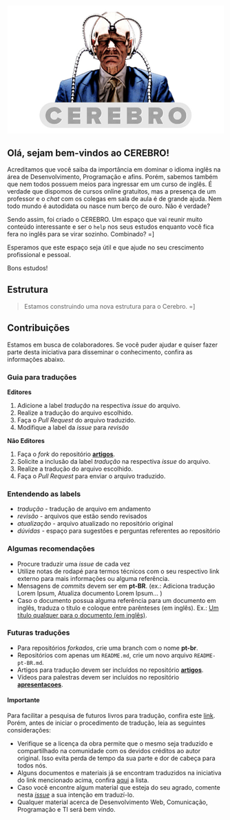 ![Logo Cerebro](logo-cerebro.jpg "Cerebro")

## Olá, sejam bem-vindos ao CEREBRO!

Acreditamos que você saiba da importância em dominar o idioma inglês na área de Desenvolvimento, Programação e afins. Porém, sabemos também que nem todos possuem meios para ingressar em um curso de inglês. É verdade que dispomos de cursos online gratuitos, mas a presença de um professor e o _chat_ com os colegas em sala de aula é de grande ajuda. Nem todo mundo é autodidata ou nasce num berço de ouro. Não é verdade?

Sendo assim, foi criado o CEREBRO. Um espaço que vai reunir muito conteúdo interessante e ser o `help` nos seus estudos enquanto você fica fera no inglês para se virar sozinho. Combinado? =]

Esperamos que este espaço seja útil e que ajude no seu crescimento profissional e pessoal.

Bons estudos!

## Estrutura

> Estamos construindo uma nova estrutura para o Cerebro. =]


## Contribuições

Estamos em busca de colaboradores. Se você puder ajudar e quiser fazer parte desta iniciativa para disseminar o conhecimento, confira as informações abaixo.

### Guia para traduções

**Editores**

1. Adicione a label _tradução_ na respectiva _issue_ do arquivo.
3. Realize a tradução do arquivo escolhido.
5. Faça o _Pull Request_ do arquivo traduzido.
6. Modifique a label da _issue_ para _revisão_

**Não Editores**

1. Faça o _fork_ do repositório [**artigos**](https://github.com/cerebrobr/artigos).
2. Solicite a inclusão da label _tradução_ na respectiva _issue_ do arquivo.
3. Realize a tradução do arquivo escolhido.
5. Faça o _Pull Request_ para enviar o arquivo traduzido.

### Entendendo as labels

- _tradução_     - tradução de arquivo em andamento
- _revisão_      - arquivos que estão sendo revisados
- _atualização_  - arquivo atualizado no repositório original
- _dúvidas_      - espaço para sugestões e perguntas referentes ao repositório

### Algumas recomendações

- Procure traduzir uma _issue_ de cada vez
- Utilize notas de rodapé para termos técnicos com o seu respectivo link externo para mais informações ou alguma referência.
- Mensagens de _commits_ devem ser em **pt-BR**. (ex.: Adiciona tradução Lorem Ipsum, Atualiza documento Lorem Ipsum... )
- Caso o documento possua alguma referência para um documento em inglês, traduza o título e coloque entre parênteses (em inglês). Ex.: [Um título qualquer para o documento (em inglês)](http://www.linkparaodocumento.com).

### Futuras traduções

- Para repositórios _forkados_, crie uma branch com o nome **pt-br**.
- Repositórios com apenas um `README.md`, crie um novo arquivo `README-pt-BR.md`.
- Artigos para tradução devem ser incluídos no repositório [**artigos**](https://github.com/cerebrobr/artigos).
- Vídeos para palestras devem ser incluídos no repositório [**apresentacoes**](https://github.com/cerebrobr/apresentacoes).


#### Importante

Para facilitar a pesquisa de futuros livros para tradução, confira este [link](http://resrc.io/list/10/list-of-free-programming-books/). Porém, antes de iniciar o procedimento de tradução, leia as seguintes considerações:

- Verifique se a licença da obra permite que o mesmo seja traduzido e compartilhado na comunidade com os devidos créditos ao autor original. Isso evita perda de tempo da sua parte e dor de cabeça para todos nós. 
- Alguns documentos e materiais já se encontram traduzidos na iniciativa do link mencionado acima, confira [aqui](https://github.com/vhf/free-programming-books/blob/master/free-programming-books-pt_BR.md) a lista.
- Caso você encontre algum material que esteja do seu agrado, comente nesta [_issue_](https://github.com/cerebrobr/cerebro/issues/2) a sua intenção em traduzí-lo.
- Qualquer material acerca de Desenvolvimento Web, Comunicação, Programação e TI será bem vindo.
